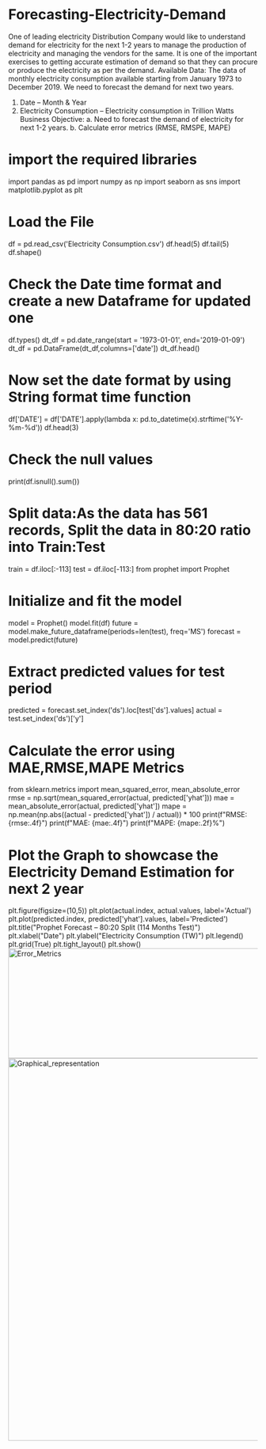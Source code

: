 # Forecasting-Electricity-Demand
One of leading electricity Distribution Company would like to understand demand for electricity for the next 1-2 years to manage the production of electricity and managing the vendors for the same. It is one of the important exercises to getting accurate estimation of demand so that they can procure or produce the electricity as per the demand. 
Available Data: 
The data of monthly electricity consumption available starting from January 1973 to December 2019. We need to forecast the demand for next two years. 
1.	Date – Month & Year 
2.	Electricity Consumption – Electricity consumption in Trillion Watts
Business Objective: 
a.	Need to forecast the demand of electricity for next 1-2 years. 
b.	Calculate error metrics (RMSE, RMSPE, MAPE) 

# import the required libraries
import pandas as pd
import numpy as np
import seaborn as sns
import matplotlib.pyplot as plt

# Load the File 
df = pd.read_csv('Electricity Consumption.csv')
df.head(5)
df.tail(5)
df.shape()

# Check the Date time format and create a new Dataframe for updated one
df.types()
dt_df = pd.date_range(start = '1973-01-01', end='2019-01-09')
dt_df = pd.DataFrame(dt_df,columns=['date'])
dt_df.head()

# Now set the date format by using String format time function
df['DATE'] = df['DATE'].apply(lambda x: pd.to_datetime(x).strftime('%Y-%m-%d'))
df.head(3)

# Check the null values
print(df.isnull().sum())

# Split data:As the data has 561 records, Split the data in 80:20 ratio into Train:Test
train = df.iloc[:-113]
test = df.iloc[-113:]
from prophet import Prophet

# Initialize and fit the model
model = Prophet()
model.fit(df)
future = model.make_future_dataframe(periods=len(test), freq='MS')
forecast = model.predict(future)

# Extract predicted values for test period
predicted = forecast.set_index('ds').loc[test['ds'].values]
actual = test.set_index('ds')['y']

# Calculate the error using MAE,RMSE,MAPE Metrics
from sklearn.metrics import mean_squared_error, mean_absolute_error
rmse = np.sqrt(mean_squared_error(actual, predicted['yhat']))
mae = mean_absolute_error(actual, predicted['yhat'])
mape = np.mean(np.abs((actual - predicted['yhat']) / actual)) * 100
print(f"RMSE: {rmse:.4f}")
print(f"MAE: {mae:.4f}")
print(f"MAPE: {mape:.2f}%")

# Plot the Graph to showcase the Electricity Demand Estimation for next 2 year
plt.figure(figsize=(10,5))
plt.plot(actual.index, actual.values, label='Actual')
plt.plot(predicted.index, predicted['yhat'].values, label='Predicted')
plt.title("Prophet Forecast – 80:20 Split (114 Months Test)")
plt.xlabel("Date")
plt.ylabel("Electricity Consumption (TW)")
plt.legend()
plt.grid(True)
plt.tight_layout()
plt.show()
<img width="607" height="222" alt="Error_Metrics" src="https://github.com/user-attachments/assets/820208f4-eb65-4f64-aca4-5b495d86668a" />
<img width="1133" height="773" alt="Graphical_representation" src="https://github.com/user-attachments/assets/f0a64869-d8c0-4942-b19a-a1cde4ca4202" />
